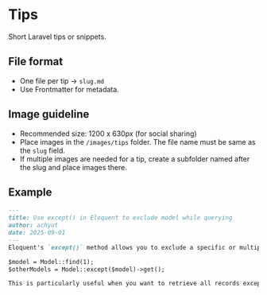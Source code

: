 # Tips

Short Laravel tips or snippets.

## File format
- One file per tip → `slug.md`
- Use Frontmatter for metadata.

## Image guideline

- Recommended size: 1200 x 630px (for social sharing)
- Place images in the `/images/tips` folder. The file name must be same as the `slug` field.
- If multiple images are needed for a tip, create a subfolder named after the slug and place images there.

## Example
```markdown
---
title: Use except() in Eloquent to exclude model while querying
author: achyut
date: 2025-09-01
---
Eloquent's `except()` method allows you to exclude a specific or multiple models from a query.

$model = Model::find(1);
$otherModels = Model::except($model)->get();

This is particularly useful when you want to retrieve all records except one or more specific ones.
```